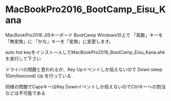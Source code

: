 # MacBookPro2016_BootCamp_Eisu_Kana
 
MacBookPro2016 JISキーボード BootCamp Windows10上で 
「英数」キーを「無変換」に 
「かな」キーを「変換」に変更します。 
 
auto hot keyをインストールしてMacBookPro2016_BootCamp_Eisu_Kana.ahkを実行して下さい 
 
ドライバの問題と思われるが、Key Upイベントしか拾えないので 
Down 
sleep 10(millsecond) 
Up 
を行っている 
 
同様の問題でCapsキーはKey Downイベントしか拾えないのでCtrlキーへの割当などは不可能である 

